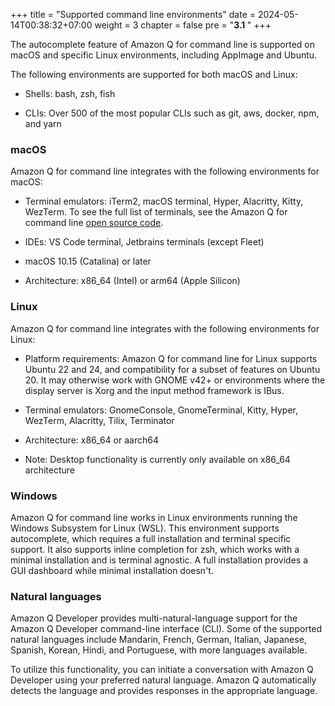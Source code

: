 +++
title = "Supported command line environments"
date = 2024-05-14T00:38:32+07:00
weight = 3
chapter = false
pre = "<b>3.1 </b>"
+++

The autocomplete feature of Amazon Q for command line is supported on macOS and specific Linux environments, including AppImage and Ubuntu.

The following environments are supported for both macOS and Linux:

- Shells: bash, zsh, fish

- CLIs: Over 500 of the most popular CLIs such as git, aws, docker, npm, and yarn

### macOS

Amazon Q for command line integrates with the following environments for macOS:

- Terminal emulators: iTerm2, macOS terminal, Hyper, Alacritty, Kitty, WezTerm. To see the full list of terminals, see the Amazon Q for command line [open source code](https://github.com/aws/amazon-q-developer-cli/blob/main/crates/fig_util/src/terminal.rs).

- IDEs: VS Code terminal, Jetbrains terminals (except Fleet)

- macOS 10.15 (Catalina) or later

- Architecture: x86_64 (Intel) or arm64 (Apple Silicon)

### Linux

Amazon Q for command line integrates with the following environments for Linux:

- Platform requirements: Amazon Q for command line for Linux supports Ubuntu 22 and 24, and compatibility for a subset of features on Ubuntu 20. It may otherwise work with GNOME v42+ or environments where the display server is Xorg and the input method framework is IBus.

- Terminal emulators: GnomeConsole, GnomeTerminal, Kitty, Hyper, WezTerm, Alacritty, Tilix, Terminator

- Architecture: x86_64 or aarch64

- Note: Desktop functionality is currently only available on x86_64 architecture

### Windows

Amazon Q for command line works in Linux environments running the Windows Subsystem for Linux (WSL). This environment supports autocomplete, which requires a full installation and terminal specific support. It also supports inline completion for zsh, which works with a minimal installation and is terminal agnostic. A full installation provides a GUI dashboard while minimal installation doesn't.

### Natural languages

Amazon Q Developer provides multi-natural-language support for the Amazon Q Developer command-line interface (CLI). Some of the supported natural languages include Mandarin, French, German, Italian, Japanese, Spanish, Korean, Hindi, and Portuguese, with more languages available.

To utilize this functionality, you can initiate a conversation with Amazon Q Developer using your preferred natural language. Amazon Q automatically detects the language and provides responses in the appropriate language.
